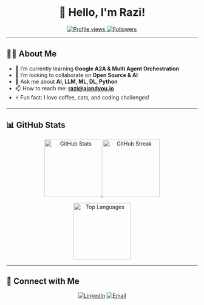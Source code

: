<h1 align="center">👋 Hello, I'm Razi!</h1>

<p align="center">
  <a href="https://github.com/razi-aiandyou">
    <img src="https://komarev.com/ghpvc/?username=razi-aiandyou&style=flat-square" alt="Profile views"/>
  </a>
  <a href="https://github.com/razi-aiandyou?tab=repositories">
    <img src="https://img.shields.io/github/followers/razi-aiandyou?label=Followers&style=social" alt="Followers"/>
  </a>
</p>

---

## 👨‍💻 About Me

- 🌱 I’m currently learning **Google A2A & Multi Agent Orchestration**
- 👯 I’m looking to collaborate on **Open Source & AI**
- 💬 Ask me about **AI, LLM, ML, DL, Python**
- 📫 How to reach me: **razi@aiandyou.io**
- ⚡ Fun fact: I love coffee, cats, and coding challenges!

---

## 📊 GitHub Stats

<p align="center">
  <a href="https://github.com/razi-aiandyou">
    <img height="150" src="https://github-readme-stats.vercel.app/api?username=razi-aiandyou&show_icons=true&theme=radical&include_all_commits=true&count_private=true" alt="GitHub Stats"/>
  </a>
  <a href="https://github.com/razi-aiandyou">
    <img height="150" src="https://github-readme-streak-stats.herokuapp.com/?user=razi-aiandyou&theme=radical" alt="GitHub Streak"/>
  </a>
</p>

<p align="center">
  <a href="https://github.com/razi-aiandyou">
    <img height="150" src="https://github-readme-stats.vercel.app/api/top-langs/?username=razi-aiandyou&layout=compact&theme=radical" alt="Top Languages"/>
  </a>
</p>

---

## 🔗 Connect with Me

<p align="center">
  <a href="[https://linkedin.com/in/yourprofile](https://www.linkedin.com/in/razi-ashary/)"><img alt="LinkedIn" src="https://img.shields.io/badge/-LinkedIn-0A66C2?style=flat-square&logo=linkedin&logoColor=white"/></a>
  <a href="razi@aiandyou.io"><img alt="Email" src="https://img.shields.io/badge/-Email-D14836?style=flat-square&logo=gmail&logoColor=white"/></a>
</p>
